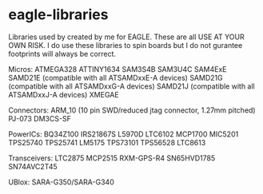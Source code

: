 # eagle-libraries
Libraries used by created by me for EAGLE. These are all USE AT YOUR OWN RISK. I do use these libraries to spin boards but I do not gurantee footprints will always be correct.


Micros:
ATMEGA328
ATTINY1634
SAM3S4B
SAM3U4C
SAM4ExE
SAMD21E (compatible with all ATSAMDxxE-A devices)
SAMD21G (compatible with all ATSAMDxxG-A devices)
SAMD21J (compatible with all ATSAMDxxJ-A devices)
XMEGAE

Connectors:
ARM_10 (10 pin SWD/reduced jtag connector, 1.27mm pitched)
PJ-073
DM3CS-SF

PowerICs:
BQ34Z100
IRS21867S
L5970D
LTC6102
MCP1700
MIC5201
TPS25740
TPS25741
LM5175
TPS73101
TPS56528
LTC8613

Transceivers:
LTC2875
MCP2515
RXM-GPS-R4
SN65HVD1785
SN74AVC2T45

UBlox:
SARA-G350/SARA-G340